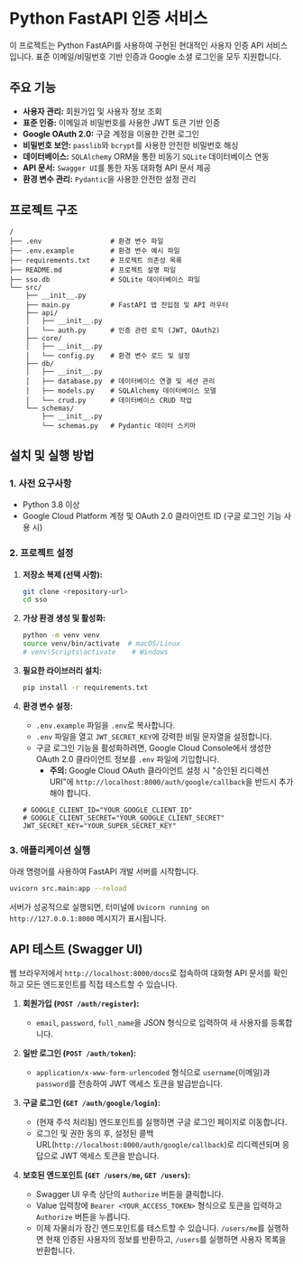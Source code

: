 # Python FastAPI 인증 서비스

이 프로젝트는 Python FastAPI를 사용하여 구현된 현대적인 사용자 인증 API 서비스입니다. 표준 이메일/비밀번호 기반 인증과 Google 소셜 로그인을 모두 지원합니다.

## 주요 기능

*   **사용자 관리:** 회원가입 및 사용자 정보 조회
*   **표준 인증:** 이메일과 비밀번호를 사용한 JWT 토큰 기반 인증
*   **Google OAuth 2.0:** 구글 계정을 이용한 간편 로그인
*   **비밀번호 보안:** `passlib`와 `bcrypt`를 사용한 안전한 비밀번호 해싱
*   **데이터베이스:** `SQLAlchemy` ORM을 통한 비동기 `SQLite` 데이터베이스 연동
*   **API 문서:** `Swagger UI`를 통한 자동 대화형 API 문서 제공
*   **환경 변수 관리:** `Pydantic`을 사용한 안전한 설정 관리

## 프로젝트 구조

```
/
├── .env                 # 환경 변수 파일
├── .env.example         # 환경 변수 예시 파일
├── requirements.txt     # 프로젝트 의존성 목록
├── README.md            # 프로젝트 설명 파일
├── sso.db               # SQLite 데이터베이스 파일
└── src/
    ├── __init__.py
    ├── main.py          # FastAPI 앱 진입점 및 API 라우터
    ├── api/
    │   ├── __init__.py
    │   └── auth.py      # 인증 관련 로직 (JWT, OAuth2)
    ├── core/
    │   ├── __init__.py
    │   └── config.py    # 환경 변수 로드 및 설정
    ├── db/
    │   ├── __init__.py
    │   ├── database.py  # 데이터베이스 연결 및 세션 관리
    │   ├── models.py    # SQLAlchemy 데이터베이스 모델
    │   └── crud.py      # 데이터베이스 CRUD 작업
    └── schemas/
        ├── __init__.py
        └── schemas.py   # Pydantic 데이터 스키마
```

## 설치 및 실행 방법

### 1. 사전 요구사항

*   Python 3.8 이상
*   Google Cloud Platform 계정 및 OAuth 2.0 클라이언트 ID (구글 로그인 기능 사용 시)

### 2. 프로젝트 설정

1.  **저장소 복제 (선택 사항):**
    ```bash
    git clone <repository-url>
    cd sso
    ```

2.  **가상 환경 생성 및 활성화:**
    ```bash
    python -m venv venv
    source venv/bin/activate  # macOS/Linux
    # venv\Scripts\activate    # Windows
    ```

3.  **필요한 라이브러리 설치:**
    ```bash
    pip install -r requirements.txt
    ```

4.  **환경 변수 설정:**
    *   `.env.example` 파일을 `.env`로 복사합니다.
    *   `.env` 파일을 열고 `JWT_SECRET_KEY`에 강력한 비밀 문자열을 설정합니다.
    *   구글 로그인 기능을 활성화하려면, Google Cloud Console에서 생성한 OAuth 2.0 클라이언트 정보를 `.env` 파일에 기입합니다.
        *   **주의:** Google Cloud OAuth 클라이언트 설정 시 "승인된 리디렉션 URI"에 `http://localhost:8000/auth/google/callback`을 반드시 추가해야 합니다.

    ```.env
    # GOOGLE_CLIENT_ID="YOUR_GOOGLE_CLIENT_ID"
    # GOOGLE_CLIENT_SECRET="YOUR_GOOGLE_CLIENT_SECRET"
    JWT_SECRET_KEY="YOUR_SUPER_SECRET_KEY"
    ```

### 3. 애플리케이션 실행

아래 명령어를 사용하여 FastAPI 개발 서버를 시작합니다.

```bash
uvicorn src.main:app --reload
```

서버가 성공적으로 실행되면, 터미널에 `Uvicorn running on http://127.0.0.1:8000` 메시지가 표시됩니다.

## API 테스트 (Swagger UI)

웹 브라우저에서 `http://localhost:8000/docs`로 접속하여 대화형 API 문서를 확인하고 모든 엔드포인트를 직접 테스트할 수 있습니다.

1.  **회원가입 (`POST /auth/register`):**
    *   `email`, `password`, `full_name`을 JSON 형식으로 입력하여 새 사용자를 등록합니다.

2.  **일반 로그인 (`POST /auth/token`):**
    *   `application/x-www-form-urlencoded` 형식으로 `username`(이메일)과 `password`를 전송하여 JWT 액세스 토큰을 발급받습니다.

3.  **구글 로그인 (`GET /auth/google/login`):**
    *   (현재 주석 처리됨) 엔드포인트를 실행하면 구글 로그인 페이지로 이동합니다.
    *   로그인 및 권한 동의 후, 설정된 콜백 URL(`http://localhost:8000/auth/google/callback`)로 리디렉션되며 응답으로 JWT 액세스 토큰을 받습니다.

4.  **보호된 엔드포인트 (`GET /users/me`, `GET /users`):**
    *   Swagger UI 우측 상단의 `Authorize` 버튼을 클릭합니다.
    *   Value 입력창에 `Bearer <YOUR_ACCESS_TOKEN>` 형식으로 토큰을 입력하고 `Authorize` 버튼을 누릅니다.
    *   이제 자물쇠가 잠긴 엔드포인트를 테스트할 수 있습니다. `/users/me`를 실행하면 현재 인증된 사용자의 정보를 반환하고, `/users`를 실행하면 사용자 목록을 반환합니다.